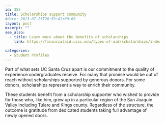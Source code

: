 ```yaml
---
id: 355
title: Scholarships support community
#date: 2013-07-25T20:59:41+00:00
layout: post
excerpt: ""
see_also:
  - title: Learn more about the benefits of scholarships
    link: https://financialaid.ucsc.edu/types-of-aid/scholarships/index.html

categories:
  - Student Profiles
---
```

Part of what sets UC Santa Cruz apart is our commitment to the quality of experience undergraduates receive. For many that promise would be out of reach without scholarships supported by generous donors. For some donors, scholarships represent a way to enrich their community.

These students benefit from a scholarship supporter who wished to provide for those who, like him, grew up in a particular region of the San Joaquin Valley including Tulare and Kings county. Regardless of the structure, the outcome is gratitude from dedicated students taking full advantage of newly opened doors.
